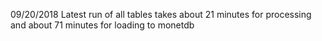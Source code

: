 09/20/2018
Latest run of all tables takes about 21 minutes for processing and about 71 minutes for loading to monetdb
